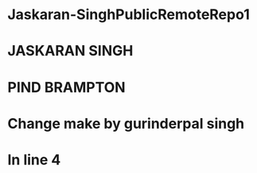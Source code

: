 # Jaskaran-SinghPublicRemoteRepo1
# JASKARAN SINGH 
# PIND BRAMPTON
# Change make by gurinderpal singh 
# In line 4 
